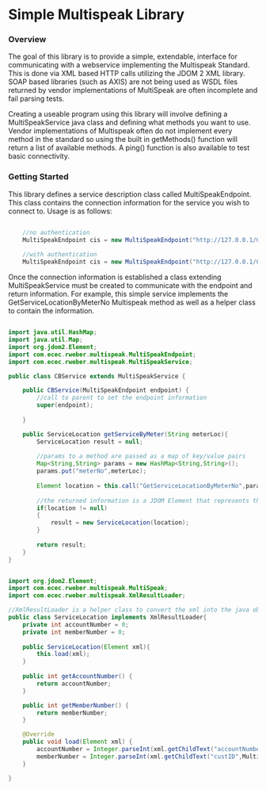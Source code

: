 # Simple Multispeak Library

### Overview
The goal of this library is to provide a simple, extendable, interface for communicating with a webservice implementing the Multispeak Standard. This is done via XML based HTTP calls utilizing the JDOM 2 XML library. SOAP based libraries (such as AXIS) are not being used as WSDL files returned by vendor implementations of MultiSpeak are often incomplete and fail parsing tests. 

Creating a useable program using this library will involve defining a MultiSpeakService java class and defining what methods you want to use. Vendor implementations of Multispeak often do not implement every method in the standard so using the built in getMethods() function will return a list of available methods. A ping() function is also available to test basic connectivity. 

### Getting Started

This library defines a service description class called MultiSpeakEndpoint. This class contains the connection information for the service you wish to connect to. Usage is as follows: 

```java

	//no authentication
	MultiSpeakEndpoint cis = new MultiSpeakEndpoint("http://127.0.0.1/CB_Server");
	
	//with authentication
	MultiSpeakEndpoint cis = new MultiSpeakEndpoint("http://127.0.0.1/CB_Server","user","pass","appname");

````

Once the connection information is established a class extending MultiSpeakService must be created to communicate with the endpoint and return information. For example, this simple service implements the GetServiceLocationByMeterNo Multispeak method as well as a helper class to contain the information. 

```java

import java.util.HashMap;
import java.util.Map;
import org.jdom2.Element;
import com.ecec.rweber.multispeak.MultiSpeakEndpoint;
import com.ecec.rweber.multispeak.MultiSpeakService;

public class CBService extends MultiSpeakService {

	public CBService(MultiSpeakEndpoint endpoint) {
		//call to parent to set the endpoint information
		super(endpoint);
		
	}

	public ServiceLocation getServiceByMeter(String meterLoc){
		ServiceLocation result = null;
		
		//params to a method are passed as a map of key/value pairs
		Map<String,String> params = new HashMap<String,String>();
		params.put("meterNo",meterLoc);
		
		Element location = this.call("GetServiceLocationByMeterNo",params);
		
		//the returned information is a JDOM Element that represents the XML returned in the payload. 
		if(location != null)
		{
			result = new ServiceLocation(location);
		}
		
		return result;
	}
}

```

```java

import org.jdom2.Element;
import com.ecec.rweber.multispeak.MultiSpeak;
import com.ecec.rweber.multispeak.XmlResultLoader;

//XmlResultLoader is a helper class to convert the xml into the java object structure
public class ServiceLocation implements XmlResultLoader{
	private int accountNumber = 0;
	private int memberNumber = 0;
	
	public ServiceLocation(Element xml){
		this.load(xml);
	}
	
	public int getAccountNumber() {
		return accountNumber;
	}

	public int getMemberNumber() {
		return memberNumber;
	}

	@Override
	public void load(Element xml) {
		accountNumber = Integer.parseInt(xml.getChildText("accountNumber",MultiSpeak.MULTISPEAK_RESULT_NAMESPACE));
		memberNumber = Integer.parseInt(xml.getChildText("custID",MultiSpeak.MULTISPEAK_RESULT_NAMESPACE));
	}

}

````